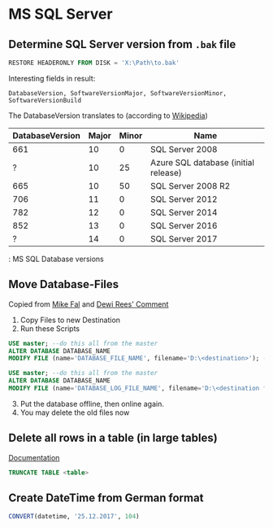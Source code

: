 # MS SQL Server

## Determine SQL Server version from `.bak` file

```SQL
RESTORE HEADERONLY FROM DISK = 'X:\Path\to.bak'
```

Interesting fields in result:

    DatabaseVersion, SoftwareVersionMajor, SoftwareVersionMinor, SoftwareVersionBuild

The DatabaseVersion translates to (according to [Wikipedia](https://en.wikipedia.org/wiki/History_of_Microsoft_SQL_Server))

|DatabaseVersion|Major|Minor|Name|
|---------------|----|----|----|
|661|10|0|SQL Server 2008|
|?|10|25|Azure SQL database (initial release)|
|665|10|50|SQL Server 2008 R2|
|706|11|0 |SQL Server 2012|
|782|12|0 |SQL Server 2014|
|852|13|0 |SQL Server 2016|
|?|14|0 |SQL Server 2017|

: MS SQL Database versions

## Move Database-Files

Copied from [Mike Fal](https://dba.stackexchange.com/a/52010) and [Dewi Rees' Comment](https://dba.stackexchange.com/questions/52007/how-do-i-move-sql-server-database-files#comment191126_52010)

1. Copy Files to new Destination
2. Run these Scripts
```SQL
USE master; --do this all from the master
ALTER DATABASE DATABASE_NAME
MODIFY FILE (name='DATABASE_FILE_NAME', filename='D:\<destination>'); --Filename is new location

USE master; --do this all from the master
ALTER DATABASE DATABASE_NAME
MODIFY FILE (name='DATABASE_LOG_FILE_NAME', filename='D:\<destination for log>');
```
3. Put the database offline, then online again.
4. You may delete the old files now

## Delete all rows in a table (in large tables)

[Documentation](https://docs.microsoft.com/en-us/sql/t-sql/statements/truncate-table-transact-sql)

```SQL
TRUNCATE TABLE <table>
```

## Create DateTime from German format

```SQL
CONVERT(datetime, '25.12.2017', 104)
```

